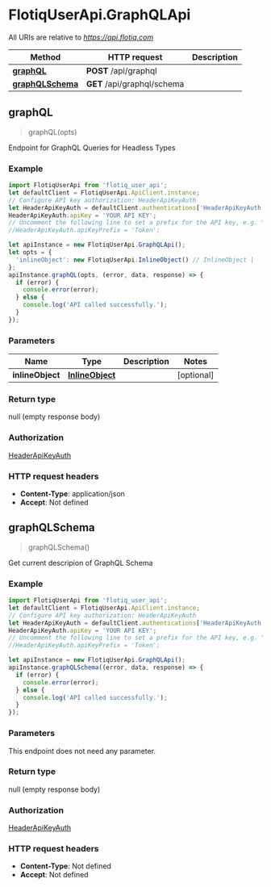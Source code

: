# FlotiqUserApi.GraphQLApi

All URIs are relative to *https://api.flotiq.com*

Method | HTTP request | Description
------------- | ------------- | -------------
[**graphQL**](GraphQLApi.md#graphQL) | **POST** /api/graphql | 
[**graphQLSchema**](GraphQLApi.md#graphQLSchema) | **GET** /api/graphql/schema | 



## graphQL

> graphQL(opts)



Endpoint for GraphQL Queries for Headless Types

### Example

```javascript
import FlotiqUserApi from 'flotiq_user_api';
let defaultClient = FlotiqUserApi.ApiClient.instance;
// Configure API key authorization: HeaderApiKeyAuth
let HeaderApiKeyAuth = defaultClient.authentications['HeaderApiKeyAuth'];
HeaderApiKeyAuth.apiKey = 'YOUR API KEY';
// Uncomment the following line to set a prefix for the API key, e.g. "Token" (defaults to null)
//HeaderApiKeyAuth.apiKeyPrefix = 'Token';

let apiInstance = new FlotiqUserApi.GraphQLApi();
let opts = {
  'inlineObject': new FlotiqUserApi.InlineObject() // InlineObject | 
};
apiInstance.graphQL(opts, (error, data, response) => {
  if (error) {
    console.error(error);
  } else {
    console.log('API called successfully.');
  }
});
```

### Parameters


Name | Type | Description  | Notes
------------- | ------------- | ------------- | -------------
 **inlineObject** | [**InlineObject**](InlineObject.md)|  | [optional] 

### Return type

null (empty response body)

### Authorization

[HeaderApiKeyAuth](../README.md#HeaderApiKeyAuth)

### HTTP request headers

- **Content-Type**: application/json
- **Accept**: Not defined


## graphQLSchema

> graphQLSchema()



Get current descripion of GraphQL Schema

### Example

```javascript
import FlotiqUserApi from 'flotiq_user_api';
let defaultClient = FlotiqUserApi.ApiClient.instance;
// Configure API key authorization: HeaderApiKeyAuth
let HeaderApiKeyAuth = defaultClient.authentications['HeaderApiKeyAuth'];
HeaderApiKeyAuth.apiKey = 'YOUR API KEY';
// Uncomment the following line to set a prefix for the API key, e.g. "Token" (defaults to null)
//HeaderApiKeyAuth.apiKeyPrefix = 'Token';

let apiInstance = new FlotiqUserApi.GraphQLApi();
apiInstance.graphQLSchema((error, data, response) => {
  if (error) {
    console.error(error);
  } else {
    console.log('API called successfully.');
  }
});
```

### Parameters

This endpoint does not need any parameter.

### Return type

null (empty response body)

### Authorization

[HeaderApiKeyAuth](../README.md#HeaderApiKeyAuth)

### HTTP request headers

- **Content-Type**: Not defined
- **Accept**: Not defined

